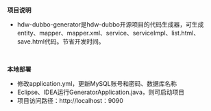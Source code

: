**项目说明** 
- hdw-dubbo-generator是hdw-dubbo开源项目的代码生成器，可生成entity、mapper、mapper.xml、service、serviceImpl、list.html、save.html代码。节省开发时间。
<br> 



 **本地部署**
- 修改application.yml，更新MySQL账号和密码、数据库名称
- Eclipse、IDEA运行GeneratorApplication.java，则可启动项目
- 项目访问路径：http://localhost：9090


